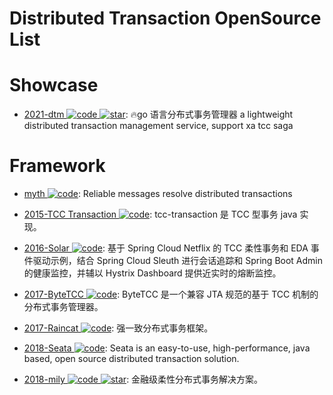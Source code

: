# Distributed Transaction OpenSource List

# Showcase

- [2021-dtm ![code](https://ng-tech.icu/assets/code.svg) ![star](https://img.shields.io/github/stars/dtm-labs/dtm)](https://github.com/dtm-labs/dtm): 🔥go 语言分布式事务管理器 a lightweight distributed transaction management service, support xa tcc saga

# Framework

- [myth ![code](https://ng-tech.icu/assets/code.svg)](https://github.com/dromara/myth): Reliable messages resolve distributed transactions

- [2015-TCC Transaction ![code](https://ng-tech.icu/assets/code.svg)](https://github.com/changmingxie/tcc-transaction): tcc-transaction 是 TCC 型事务 java 实现。

- [2016-Solar ![code](https://ng-tech.icu/assets/code.svg)](https://github.com/prontera/spring-cloud-rest-tcc): 基于 Spring Cloud Netflix 的 TCC 柔性事务和 EDA 事件驱动示例，结合 Spring Cloud Sleuth 进行会话追踪和 Spring Boot Admin 的健康监控，并辅以 Hystrix Dashboard 提供近实时的熔断监控。

- [2017-ByteTCC ![code](https://ng-tech.icu/assets/code.svg)](https://github.com/liuyangming/ByteTCC): ByteTCC 是一个兼容 JTA 规范的基于 TCC 机制的分布式事务管理器。

- [2017-Raincat ![code](https://ng-tech.icu/assets/code.svg)](https://github.com/dromara/raincat): 强一致分布式事务框架。

- [2018-Seata ![code](https://ng-tech.icu/assets/code.svg)](https://github.com/seata/Seata): Seata is an easy-to-use, high-performance, java based, open source distributed transaction solution.

- [2018-mily ![code](https://ng-tech.icu/assets/code.svg) ![star](https://img.shields.io/github/stars/dromara/hmily)](https://github.com/dromara/hmily): 金融级柔性分布式事务解决方案。
